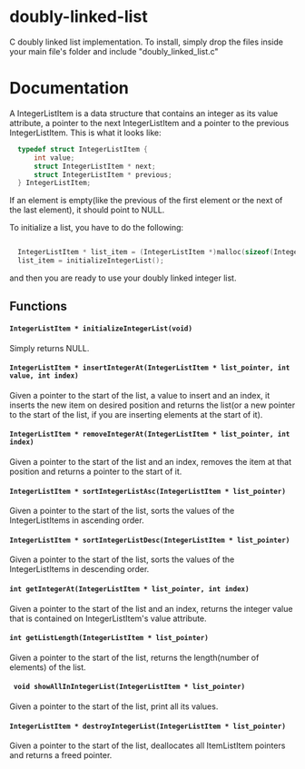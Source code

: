 # doubly-linked-list
C doubly linked list implementation. To install, simply drop the files inside your main file's folder and include "doubly_linked_list.c"

# Documentation

  A IntegerListItem is a data structure that contains an integer as its value attribute, a pointer to the next IntegerListItem and a pointer to the previous IntegerListItem. This is what it looks like:
  
```C
  typedef struct IntegerListItem {
      int value;
      struct IntegerListItem * next;
      struct IntegerListItem * previous;
  } IntegerListItem;
```

  If an element is empty(like the previous of the first element or the next of the last element), it should point to NULL.
  
  To initialize a list, you have to do the following:

```C

  IntegerListItem * list_item = (IntegerListItem *)malloc(sizeof(IntegerListItem));
  list_item = initializeIntegerList();

```

and then you are ready to use your doubly linked integer list.

## Functions

#### ```IntegerListItem * initializeIntegerList(void)```
Simply returns NULL.

#### ```IntegerListItem * insertIntegerAt(IntegerListItem * list_pointer, int value, int index)```
Given a pointer to the start of the list, a value to insert and an index, it inserts the new item on desired position and returns the list(or a new pointer to the start of the list, if you are inserting elements at the start of it).

#### ```IntegerListItem * removeIntegerAt(IntegerListItem * list_pointer, int index)```
Given a pointer to the start of the list and an index, removes the item at that position and returns a pointer to the start of it.

#### ```IntegerListItem * sortIntegerListAsc(IntegerListItem * list_pointer)```
Given a pointer to the start of the list, sorts the values of the IntegerListItems in ascending order.

#### ```IntegerListItem * sortIntegerListDesc(IntegerListItem * list_pointer)```
Given a pointer to the start of the list, sorts the values of the IntegerListItems in descending order.

#### ```int getIntegerAt(IntegerListItem * list_pointer, int index)```
Given a pointer to the start of the list and an index, returns the integer value that is contained on IntegerListItem's value attribute.

#### ```int getListLength(IntegerListItem * list_pointer)```
Given a pointer to the start of the list, returns the length(number of elements) of the list.

#### ``` void showAllInIntegerList(IntegerListItem * list_pointer)```
Given a pointer to the start of the list, print all its values.

#### ```IntegerListItem * destroyIntegerList(IntegerListItem * list_pointer)```
Given a pointer to the start of the list, deallocates all ItemListItem pointers and returns a freed pointer.
